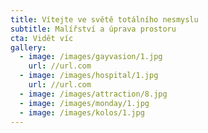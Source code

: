 ```yaml
---
title: Vítejte ve světě totálního nesmyslu
subtitle: Malířství a úprava prostoru
cta: Vidět víc
gallery:
  - image: /images/gayvasion/1.jpg
    url: //url.com
  - image: /images/hospital/1.jpg
    url: //url.com
  - image: /images/attraction/8.jpg
  - image: /images/monday/1.jpg
  - image: /images/kolos/1.jpg
---
```

